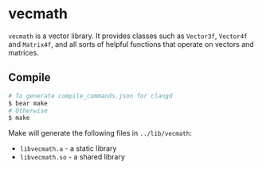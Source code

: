 # vecmath

`vecmath` is a vector library. It provides classes such as `Vector3f`, `Vector4f` and `Matrix4f`, and all sorts of helpful functions that operate on vectors and matrices.

## Compile

```bash
# To generate compile_commands.json for clangd
$ bear make
# Otherwise
$ make
```

Make will generate the following files in `../lib/vecmath`:

- `libvecmath.a` - a static library
- `libvecmath.so` - a shared library

